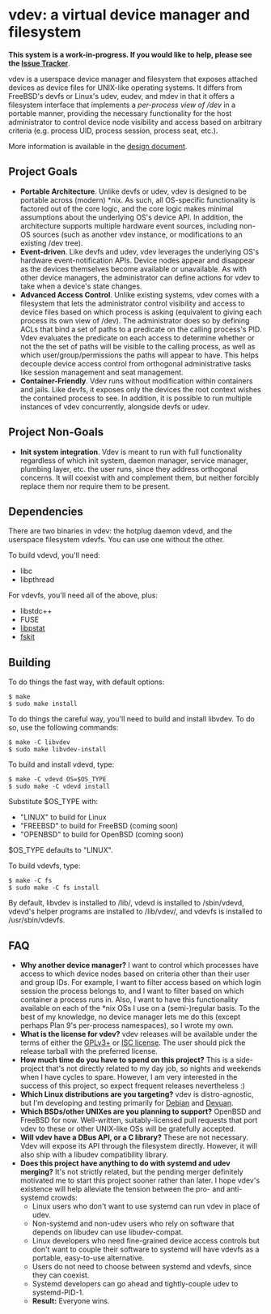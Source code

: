 vdev: a virtual device manager and filesystem
=============================================

**This system is a work-in-progress.  If you would like to help, please see the [Issue Tracker](https://github.com/jcnelson/vdev/issues)**.

vdev is a userspace device manager and filesystem that exposes attached devices as device files for UNIX-like operating systems.  It differs from FreeBSD's devfs or Linux's udev, eudev, and mdev in that it offers a filesystem interface that implements a *per-process view of /dev* in a portable manner, providing the necessary functionality for the host administrator to control device node visibility and access based on arbitrary criteria (e.g. process UID, process session, process seat, etc.).

More information is available in the [design document](http://judecnelson.blogspot.com/2015/01/introducing-vdev.html).

Project Goals
-------------
* **Portable Architecture**.  Unlike devfs or udev, vdev is designed to be portable across (modern) *nix.  As such, all OS-specific functionality is factored out of the core logic, and the core logic makes minimal assumptions about the underlying OS's device API.  In addition, the architecture supports multiple hardware event sources, including non-OS sources (such as another vdev instance, or modifications to an existing /dev tree).
* **Event-driven**.  Like devfs and udev, vdev leverages the underlying OS's hardware event-notification APIs.  Device nodes appear and disappear as the devices themselves become available or unavailable.  As with other device managers, the administrator can define actions for vdev to take when a device's state changes.
* **Advanced Access Control**.  Unlike existing systems, vdev comes with a filesystem that lets the administrator control visibility and access to device files based on which process is asking (equivalent to giving each process its own view of /dev).  The administrator does so by defining ACLs that bind a set of paths to a predicate on the calling process's PID.  Vdev evaluates the predicate on each access to determine whether or not the the set of paths will be visible to the calling process, as well as which user/group/permissions the paths will appear to have.  This helps decouple device access control from orthogonal administrative tasks like session management and seat management.
* **Container-Friendly**.  Vdev runs without modification within containers and jails.  Like devfs, it exposes only the devices the root context wishes the contained process to see.  In addition, it is possible to run multiple instances of vdev concurrently, alongside devfs or udev.

Project Non-Goals
-----------------
* **Init system integration**.  Vdev is meant to run with full functionality regardless of which init system, daemon manager, service manager, plumbing layer, etc. the user runs, since they address orthogonal concerns.  It will coexist with and complement them, but neither forcibly replace them nor require them to be present.

Dependencies
-----------

There are two binaries in vdev:  the hotplug daemon vdevd, and the userspace filesystem vdevfs.  You can use one without the other.

To build vdevd, you'll need:
* libc
* libpthread

For vdevfs, you'll need all of the above, plus:
* libstdc++
* FUSE
* [libpstat](https://github.com/jcnelson/libpstat)
* [fskit](https://github.com/jcnelson/fskit)

Building
--------

To do things the fast way, with default options:

    $ make
    $ sudo make install 


To do things the careful way, you'll need to build and install libvdev.  To do so, use the following commands:

    $ make -C libvdev 
    $ sudo make libvdev-install 

To build and install vdevd, type:

    $ make -C vdevd OS=$OS_TYPE
    $ sudo make -C vdevd install

Substitute $OS_TYPE with:
* "LINUX" to build for Linux
* "FREEBSD" to build for FreeBSD (coming soon)
* "OPENBSD" to build for OpenBSD (coming soon)

$OS_TYPE defaults to "LINUX".


To build vdevfs, type:

    $ make -C fs
    $ sudo make -C fs install


By default, libvdev is installed to /lib/, vdevd is installed to /sbin/vdevd, vdevd's helper programs are installed to /lib/vdev/, and vdevfs is installed to /usr/sbin/vdevfs.

FAQ
---
* **Why another device manager?**  I want to control which processes have access to which device nodes based on criteria other than their user and group IDs.  For example, I want to filter access based on which login session the process belongs to, and I want to filter based on which container a process runs in.  Also, I want to have this functionality available on each of the *nix OSs I use on a (semi-)regular basis.  To the best of my knowledge, no device manager lets me do this (except perhaps Plan 9's per-process namespaces), so I wrote my own.
* **What is the license for vdev?**  vdev releases will be available under the terms of either the [GPLv3+](https://github.com/jcnelson/vdev/blob/master/LICENSE.GPLv3%2B) or [ISC license](https://github.com/jcnelson/vdev/blob/master/LICENSE.ISC).  The user should pick the release tarball with the preferred license.
* **How much time do you have to spend on this project?**  This is a side-project that's not directly related to my day job, so nights and weekends when I have cycles to spare.  However, I am very interested in the success of this project, so expect frequent releases nevertheless :)
* **Which Linux distributions are you targeting?**  vdev is distro-agnostic, but I'm developing and testing primarily for [Debian](http://www.debian.org) and [Devuan](http://devuan.org).
* **Which BSDs/other UNIXes are you planning to support?**  OpenBSD and FreeBSD for now.  Well-written, suitably-licensed pull requests that port vdev to these or other UNIX-like OSs will be gratefully accepted.
* **Will vdev have a DBus API, or a C library?**  These are not necessary.  Vdev will expose its API through the filesystem directly.  However, it will also ship with a libudev compatibility library.
* **Does this project have anything to do with systemd and udev merging?**  It's not strictly related, but the pending merger definitely motivated me to start this project sooner rather than later.  I hope vdev's existence will help alleviate the tension between the pro- and anti-systemd crowds:
  * Linux users who don't want to use systemd can run vdev in place of udev.
  * Non-systemd and non-udev users who rely on software that depends on libudev can use libudev-compat.
  * Linux developers who need fine-grained device access controls but don't want to couple their software to systemd will have vdevfs as a portable, easy-to-use alternative.
  * Users do not need to choose between systemd and vdevfs, since they can coexist.
  * Systemd developers can go ahead and tightly-couple udev to systemd-PID-1.
  * **Result:** Everyone wins.
